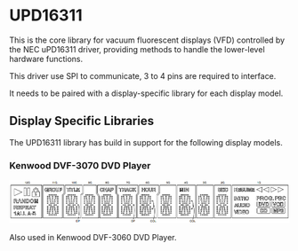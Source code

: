 # UPD16311

This is the core library for vacuum fluorescent displays (VFD) controlled by the NEC uPD16311 driver, providing methods to handle the lower-level hardware functions.

This driver use SPI to communicate, 3 to 4 pins are required to interface.

It needs to be paired with a display-specific library for each display model.

## Display Specific Libraries

The UPD16311 library has build in support for the following display models.

### Kenwood DVF-3070 DVD Player

![Kenwood DVF-3070](docs/Kenwood%20DVF-3070%20display.png)

Also used in Kenwood DVF-3060 DVD Player.

